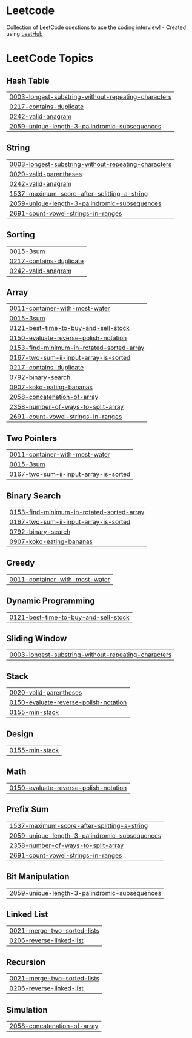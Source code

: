 # Leetcode
Collection of LeetCode questions to ace the coding interview! - Created using [LeetHub](https://github.com/QasimWani/LeetHub)

<!---LeetCode Topics Start-->
# LeetCode Topics
## Hash Table
|  |
| ------- |
| [0003-longest-substring-without-repeating-characters](https://github.com/sahasrocks/Leetcode/tree/master/0003-longest-substring-without-repeating-characters) |
| [0217-contains-duplicate](https://github.com/sahasrocks/Leetcode/tree/master/0217-contains-duplicate) |
| [0242-valid-anagram](https://github.com/sahasrocks/Leetcode/tree/master/0242-valid-anagram) |
| [2059-unique-length-3-palindromic-subsequences](https://github.com/sahasrocks/Leetcode/tree/master/2059-unique-length-3-palindromic-subsequences) |
## String
|  |
| ------- |
| [0003-longest-substring-without-repeating-characters](https://github.com/sahasrocks/Leetcode/tree/master/0003-longest-substring-without-repeating-characters) |
| [0020-valid-parentheses](https://github.com/sahasrocks/Leetcode/tree/master/0020-valid-parentheses) |
| [0242-valid-anagram](https://github.com/sahasrocks/Leetcode/tree/master/0242-valid-anagram) |
| [1537-maximum-score-after-splitting-a-string](https://github.com/sahasrocks/Leetcode/tree/master/1537-maximum-score-after-splitting-a-string) |
| [2059-unique-length-3-palindromic-subsequences](https://github.com/sahasrocks/Leetcode/tree/master/2059-unique-length-3-palindromic-subsequences) |
| [2691-count-vowel-strings-in-ranges](https://github.com/sahasrocks/Leetcode/tree/master/2691-count-vowel-strings-in-ranges) |
## Sorting
|  |
| ------- |
| [0015-3sum](https://github.com/sahasrocks/Leetcode/tree/master/0015-3sum) |
| [0217-contains-duplicate](https://github.com/sahasrocks/Leetcode/tree/master/0217-contains-duplicate) |
| [0242-valid-anagram](https://github.com/sahasrocks/Leetcode/tree/master/0242-valid-anagram) |
## Array
|  |
| ------- |
| [0011-container-with-most-water](https://github.com/sahasrocks/Leetcode/tree/master/0011-container-with-most-water) |
| [0015-3sum](https://github.com/sahasrocks/Leetcode/tree/master/0015-3sum) |
| [0121-best-time-to-buy-and-sell-stock](https://github.com/sahasrocks/Leetcode/tree/master/0121-best-time-to-buy-and-sell-stock) |
| [0150-evaluate-reverse-polish-notation](https://github.com/sahasrocks/Leetcode/tree/master/0150-evaluate-reverse-polish-notation) |
| [0153-find-minimum-in-rotated-sorted-array](https://github.com/sahasrocks/Leetcode/tree/master/0153-find-minimum-in-rotated-sorted-array) |
| [0167-two-sum-ii-input-array-is-sorted](https://github.com/sahasrocks/Leetcode/tree/master/0167-two-sum-ii-input-array-is-sorted) |
| [0217-contains-duplicate](https://github.com/sahasrocks/Leetcode/tree/master/0217-contains-duplicate) |
| [0792-binary-search](https://github.com/sahasrocks/Leetcode/tree/master/0792-binary-search) |
| [0907-koko-eating-bananas](https://github.com/sahasrocks/Leetcode/tree/master/0907-koko-eating-bananas) |
| [2058-concatenation-of-array](https://github.com/sahasrocks/Leetcode/tree/master/2058-concatenation-of-array) |
| [2358-number-of-ways-to-split-array](https://github.com/sahasrocks/Leetcode/tree/master/2358-number-of-ways-to-split-array) |
| [2691-count-vowel-strings-in-ranges](https://github.com/sahasrocks/Leetcode/tree/master/2691-count-vowel-strings-in-ranges) |
## Two Pointers
|  |
| ------- |
| [0011-container-with-most-water](https://github.com/sahasrocks/Leetcode/tree/master/0011-container-with-most-water) |
| [0015-3sum](https://github.com/sahasrocks/Leetcode/tree/master/0015-3sum) |
| [0167-two-sum-ii-input-array-is-sorted](https://github.com/sahasrocks/Leetcode/tree/master/0167-two-sum-ii-input-array-is-sorted) |
## Binary Search
|  |
| ------- |
| [0153-find-minimum-in-rotated-sorted-array](https://github.com/sahasrocks/Leetcode/tree/master/0153-find-minimum-in-rotated-sorted-array) |
| [0167-two-sum-ii-input-array-is-sorted](https://github.com/sahasrocks/Leetcode/tree/master/0167-two-sum-ii-input-array-is-sorted) |
| [0792-binary-search](https://github.com/sahasrocks/Leetcode/tree/master/0792-binary-search) |
| [0907-koko-eating-bananas](https://github.com/sahasrocks/Leetcode/tree/master/0907-koko-eating-bananas) |
## Greedy
|  |
| ------- |
| [0011-container-with-most-water](https://github.com/sahasrocks/Leetcode/tree/master/0011-container-with-most-water) |
## Dynamic Programming
|  |
| ------- |
| [0121-best-time-to-buy-and-sell-stock](https://github.com/sahasrocks/Leetcode/tree/master/0121-best-time-to-buy-and-sell-stock) |
## Sliding Window
|  |
| ------- |
| [0003-longest-substring-without-repeating-characters](https://github.com/sahasrocks/Leetcode/tree/master/0003-longest-substring-without-repeating-characters) |
## Stack
|  |
| ------- |
| [0020-valid-parentheses](https://github.com/sahasrocks/Leetcode/tree/master/0020-valid-parentheses) |
| [0150-evaluate-reverse-polish-notation](https://github.com/sahasrocks/Leetcode/tree/master/0150-evaluate-reverse-polish-notation) |
| [0155-min-stack](https://github.com/sahasrocks/Leetcode/tree/master/0155-min-stack) |
## Design
|  |
| ------- |
| [0155-min-stack](https://github.com/sahasrocks/Leetcode/tree/master/0155-min-stack) |
## Math
|  |
| ------- |
| [0150-evaluate-reverse-polish-notation](https://github.com/sahasrocks/Leetcode/tree/master/0150-evaluate-reverse-polish-notation) |
## Prefix Sum
|  |
| ------- |
| [1537-maximum-score-after-splitting-a-string](https://github.com/sahasrocks/Leetcode/tree/master/1537-maximum-score-after-splitting-a-string) |
| [2059-unique-length-3-palindromic-subsequences](https://github.com/sahasrocks/Leetcode/tree/master/2059-unique-length-3-palindromic-subsequences) |
| [2358-number-of-ways-to-split-array](https://github.com/sahasrocks/Leetcode/tree/master/2358-number-of-ways-to-split-array) |
| [2691-count-vowel-strings-in-ranges](https://github.com/sahasrocks/Leetcode/tree/master/2691-count-vowel-strings-in-ranges) |
## Bit Manipulation
|  |
| ------- |
| [2059-unique-length-3-palindromic-subsequences](https://github.com/sahasrocks/Leetcode/tree/master/2059-unique-length-3-palindromic-subsequences) |
## Linked List
|  |
| ------- |
| [0021-merge-two-sorted-lists](https://github.com/sahasrocks/Leetcode/tree/master/0021-merge-two-sorted-lists) |
| [0206-reverse-linked-list](https://github.com/sahasrocks/Leetcode/tree/master/0206-reverse-linked-list) |
## Recursion
|  |
| ------- |
| [0021-merge-two-sorted-lists](https://github.com/sahasrocks/Leetcode/tree/master/0021-merge-two-sorted-lists) |
| [0206-reverse-linked-list](https://github.com/sahasrocks/Leetcode/tree/master/0206-reverse-linked-list) |
## Simulation
|  |
| ------- |
| [2058-concatenation-of-array](https://github.com/sahasrocks/Leetcode/tree/master/2058-concatenation-of-array) |
<!---LeetCode Topics End-->